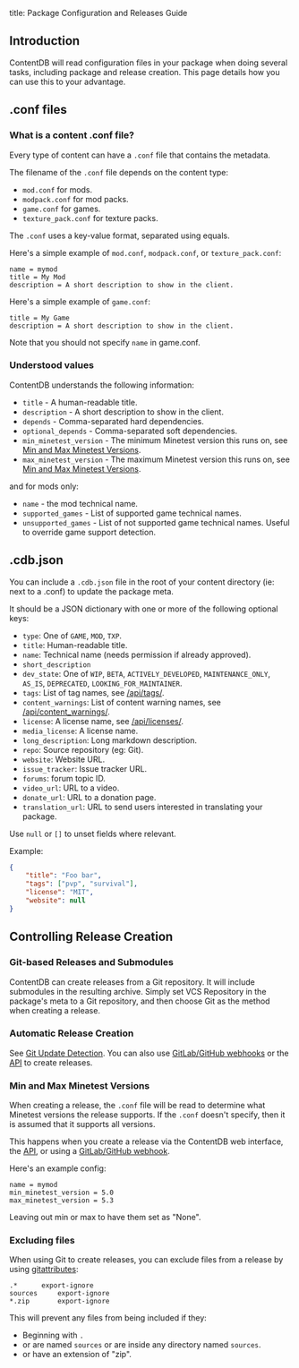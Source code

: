 title: Package Configuration and Releases Guide

## Introduction

ContentDB will read configuration files in your package when doing several
tasks, including package and release creation. This page details how you can use
this to your advantage.

## .conf files

### What is a content .conf file?

Every type of content can have a `.conf` file that contains the metadata.

The filename of the `.conf` file depends on the content type:

* `mod.conf` for mods.
* `modpack.conf` for mod packs.
* `game.conf` for games.
* `texture_pack.conf` for texture packs.

The `.conf` uses a key-value format, separated using equals.

Here's a simple example of `mod.conf`, `modpack.conf`, or `texture_pack.conf`:

	name = mymod
	title = My Mod
	description = A short description to show in the client.

Here's a simple example of `game.conf`:

	title = My Game
	description = A short description to show in the client.

Note that you should not specify `name` in game.conf.

### Understood values

ContentDB understands the following information:

* `title` - A human-readable title.
* `description` - A short description to show in the client.
* `depends` - Comma-separated hard dependencies.
* `optional_depends` - Comma-separated soft dependencies.
* `min_minetest_version` - The minimum Minetest version this runs on, see [Min and Max Minetest Versions](#min_max_versions).
* `max_minetest_version` - The maximum Minetest version this runs on, see [Min and Max Minetest Versions](#min_max_versions).

and for mods only:

* `name` - the mod technical name.
* `supported_games` - List of supported game technical names.
* `unsupported_games` - List of not supported game technical names. Useful to override game support detection.


## .cdb.json

You can include a `.cdb.json` file in the root of your content directory (ie: next to a .conf)
to update the package meta.

It should be a JSON dictionary with one or more of the following optional keys:

* `type`: One of `GAME`, `MOD`, `TXP`.
* `title`: Human-readable title.
* `name`: Technical name (needs permission if already approved).
* `short_description`
* `dev_state`: One of `WIP`, `BETA`, `ACTIVELY_DEVELOPED`, `MAINTENANCE_ONLY`, `AS_IS`, `DEPRECATED`,
    `LOOKING_FOR_MAINTAINER`.
* `tags`: List of tag names, see [/api/tags/](/api/tags/).
* `content_warnings`: List of content warning names, see [/api/content_warnings/](/api/content_warnings/).
* `license`: A license name, see [/api/licenses/](/api/licenses/).
* `media_license`: A license name.          
* `long_description`: Long markdown description.
* `repo`: Source repository (eg: Git).
* `website`: Website URL.
* `issue_tracker`: Issue tracker URL.
* `forums`: forum topic ID.
* `video_url`: URL to a video.
* `donate_url`: URL to a donation page.
* `translation_url`: URL to send users interested in translating your package.

Use `null` or `[]` to unset fields where relevant.

Example:

```json
{
    "title": "Foo bar",
    "tags": ["pvp", "survival"],
    "license": "MIT",
    "website": null
}
```

## Controlling Release Creation

### Git-based Releases and Submodules

ContentDB can create releases from a Git repository.
It will include submodules in the resulting archive.
Simply set VCS Repository in the package's meta to a Git repository, and then
choose Git as the method when creating a release.

### Automatic Release Creation

See [Git Update Detection](/help/update_config/).
You can also use [GitLab/GitHub webhooks](/help/release_webhooks/) or the [API](/help/api/)
to create releases.

### Min and Max Minetest Versions

<a name="min_max_versions" />

When creating a release, the `.conf` file will be read to determine what Minetest
versions the release supports. If the `.conf` doesn't specify, then it is assumed
that it supports all versions.

This happens when you create a release via the ContentDB web interface, the
[API](/help/api/), or using a [GitLab/GitHub webhook](/help/release_webhooks/).

Here's an example config:

	name = mymod
	min_minetest_version = 5.0
	max_minetest_version = 5.3

Leaving out min or max to have them set as "None".

### Excluding files

When using Git to create releases,
you can exclude files from a release by using [gitattributes](https://git-scm.com/docs/gitattributes):


	.*		export-ignore
	sources		export-ignore
	*.zip		export-ignore


This will prevent any files from being included if they:

* Beginning with `.`
* or are named `sources` or are inside any directory named `sources`.
* or have an extension of "zip".
